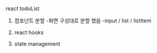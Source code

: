 react todoList 

1. 컴포넌트 분할 
 -화면 구성대로 분할 했음 
 -input / list / listItem
2. react hooks 

3. state management
